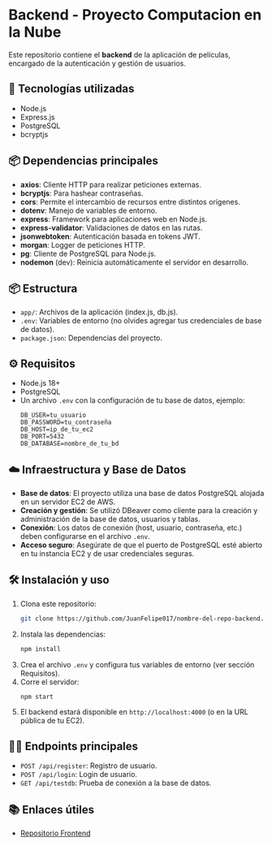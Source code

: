 # Backend - Proyecto Computacion en la Nube 

Este repositorio contiene el **backend** de la aplicación de películas, encargado de la autenticación y gestión de usuarios.

## 🚀 Tecnologías utilizadas
- Node.js
- Express.js
- PostgreSQL
- bcryptjs

## 📦 Dependencias principales

- **axios**: Cliente HTTP para realizar peticiones externas.
- **bcryptjs**: Para hashear contraseñas.
- **cors**: Permite el intercambio de recursos entre distintos orígenes.
- **dotenv**: Manejo de variables de entorno.
- **express**: Framework para aplicaciones web en Node.js.
- **express-validator**: Validaciones de datos en las rutas.
- **jsonwebtoken**: Autenticación basada en tokens JWT.
- **morgan**: Logger de peticiones HTTP.
- **pg**: Cliente de PostgreSQL para Node.js.
- **nodemon** (dev): Reinicia automáticamente el servidor en desarrollo.

## 📦 Estructura

- `app/`: Archivos de la aplicación (index.js, db.js).
- `.env`: Variables de entorno (no olvides agregar tus credenciales de base de datos).
- `package.json`: Dependencias del proyecto.

## ⚙️ Requisitos

- Node.js 18+
- PostgreSQL
- Un archivo `.env` con la configuración de tu base de datos, ejemplo:
  ```
  DB_USER=tu_usuario
  DB_PASSWORD=tu_contraseña
  DB_HOST=ip_de_tu_ec2
  DB_PORT=5432
  DB_DATABASE=nombre_de_tu_bd
  ```

## ☁️ Infraestructura y Base de Datos

- **Base de datos**: El proyecto utiliza una base de datos PostgreSQL alojada en un servidor EC2 de AWS.
- **Creación y gestión**: Se utilizó DBeaver como cliente para la creación y administración de la base de datos, usuarios y tablas.
- **Conexión**: Los datos de conexión (host, usuario, contraseña, etc.) deben configurarse en el archivo `.env`.
- **Acceso seguro**: Asegúrate de que el puerto de PostgreSQL esté abierto en tu instancia EC2 y de usar credenciales seguras.

## 🛠️ Instalación y uso

1. Clona este repositorio:
   ```bash
   git clone https://github.com/JuanFelipe017/nombre-del-repo-backend.git
   ```
2. Instala las dependencias:
   ```bash
   npm install
   ```
3. Crea el archivo `.env` y configura tus variables de entorno (ver sección Requisitos).
4. Corre el servidor:
   ```bash
   npm start
   ```
5. El backend estará disponible en `http://localhost:4000` (o en la URL pública de tu EC2).

## 🧑‍💻 Endpoints principales

- `POST /api/register`: Registro de usuario.
- `POST /api/login`: Login de usuario.
- `GET /api/testdb`: Prueba de conexión a la base de datos.

## 📚 Enlaces útiles

- [Repositorio Frontend](https://github.com/JuanFelipe017/Frontend---Proyecto)